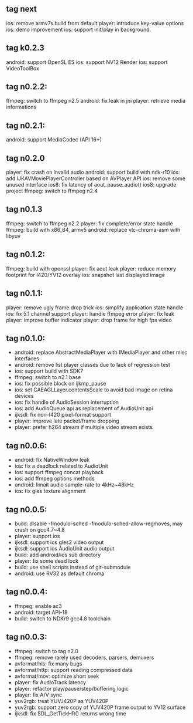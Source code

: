 tag next
--------------------------------
ios: remove armv7s build from default
player: introduce key-value options
ios: demo improvement
ios: support init/play in background.

tag k0.2.3
--------------------------------
android: support OpenSL ES
ios: support NV12 Render
ios: support VideoToolBox

tag n0.2.2:
--------------------------------
ffmpeg: switch to ffmpeg n2.5
android: fix leak in jni
player: retrieve media informations

tag n0.2.1:
--------------------------------
android: support MediaCodec (API 16+)

tag n0.2.0
--------------------------------
player: fix crash on invalid audio
android: support build with ndk-r10
ios: add IJKAVMoviePlayerController based on AVPlayer API
ios: remove some unused interface
ios8: fix latency of aout_pause_audio()
ios8: upgrade project
ffmpeg: switch to ffmpeg n2.4

tag n0.1.3
--------------------------------
ffmpeg: switch to ffmpeg n2.2
player: fix complete/error state handle
ffmpeg: build with x86_64, armv5
android: replace vlc-chroma-asm with libyuv

tag n0.1.2:
--------------------------------
ffmpeg: build with openssl
player: fix aout leak
player: reduce memory footprint for I420/YV12 overlay
ios: snapshot last displayed image

tag n0.1.1:
--------------------------------
player: remove ugly frame drop trick
ios: simplify application state handle
ios: fix 5.1 channel support
player: handle ffmpeg error
player: fix leak
player: improve buffer indicator
player: drop frame for high fps video

tag n0.1.0:
--------------------------------
- android: replace AbstractMediaPlayer with IMediaPlayer and other misc interfaces
- android: remove list player classes due to lack of regression test
- ios: support build with SDK7
- ffmpeg: switch to n2.1 base
- ios: fix possible block on ijkmp_pause
- ios: set CAEAGLLayer.contentsScale to avoid bad image on retina devices
- ios: fix handle of AudioSession interruption
- ios: add AudioQueue api as replacement of AudioUnit api
- ijksdl: fix non-I420 pixel-format support
- player: improve late packet/frame dropping
- player: prefer h264 stream if multiple video stream exists

tag n0.0.6:
--------------------------------
- android: fix NativeWindow leak
- ios: fix a deadlock related to AudioUnit
- ios: support ffmpeg concat playback
- ios: add ffmpeg options methods
- android: limait audio sample-rate to 4kHz~48kHz
- ios: fix gles texture alignment

tag n0.0.5:
--------------------------------
- build: disable -fmodulo-sched -fmodulo-sched-allow-regmoves, may crash on gcc4.7~4.8
- player: support ios
- ijksdl: support ios gles2 video output
- ijksdl: support ios AudioUnit audio output
- build: add android/ios sub directory
- player: fix some dead lock
- build: use shell scripts instead of git-submodule
- android: use RV32 as default chroma

tag n0.0.4:
--------------------------------
- ffmpeg: enable ac3
- android: target API-18
- build: switch to NDKr9 gcc4.8 toolchain

tag n0.0.3:
--------------------------------
- ffmpeg: switch to tag n2.0
- ffmpeg: remove rarely used decoders, parsers, demuxers
- avformat/hls: fix many bugs
- avformat/http: support reading compressed data
- avformat/mov: optimize short seek
- player: fix AudioTrack latency
- player: refactor play/pause/step/buffering logic
- player: fix A/V sync
- yuv2rgb: treat YUVJ420P as YUV420P
- yuv2rgb: support zero copy of YUV420P frame output to YV12 surface
- ijksdl: fix SDL_GetTickHR() returns wrong time 
